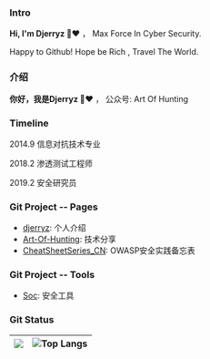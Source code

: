 ### Intro

**Hi, I'm Djerryz 👋**❤️ ， Max Force In Cyber Security.

Happy to Github! Hope be Rich , Travel The World.



### 介绍

**你好，我是Djerryz 👋**❤️ ， 公众号: Art Of Hunting 




### Timeline
2014.9 信息对抗技术专业

2018.2 渗透测试工程师

2019.2 安全研究员



### Git Project -- Pages

* [djerryz](https://github.com/djerryz): 个人介绍
* [Art-Of-Hunting](https://github.com/djerryz/Art-Of-Hunting): 技术分享
* [CheatSheetSeries_CN](https://github.com/djerryz/CheatSheetSeries_CN): OWASP安全实践备忘表



### Git Project -- Tools

* [Soc](https://github.com/djerryz/Soc): 安全工具



### Git Status

| ![](https://github-readme-stats.vercel.app/api?username=djerryz&show_icons=true&hide_title=false&theme=cobalt) | ![Top Langs](https://github-readme-stats.vercel.app/api/top-langs/?username=djerryz&layout=compact) |
| ------------------------------------------------------------ | ------------------------------------------------------------ |


